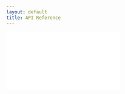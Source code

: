 ```yaml
---
layout: default
title: API Reference
---
```

<iframe class="docs-iframe" src="{{site.url}}{{site.baseurl}}/docs/np-writer/3.6.0/" border="0" frameborder="0"></iframe>
